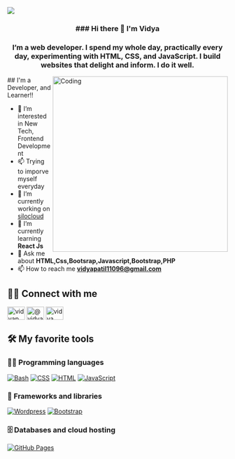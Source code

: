 <a href="https://www.youtube.com/codingpotter"><img align="center" src="https://raw.githubusercontent.com/vidyampatil/vidyampatil/main/images/back.png"/></a>

<h3 align="center">### Hi there 👋 I'm Vidya</h3>
<h3 align="center">I’m a web developer. I spend my whole day, practically every day, experimenting with HTML, CSS, and JavaScript. I build websites that delight and inform. I do it well.</h3>
<img src="https://c.tenor.com/qKKig3mKpYIAAAAC/squidgirl-noting.gif"img align="right" alt="Coding" width="400">
## I'm a  Developer, and Learner!!

- 👀 I’m interested in New Tech, Frontend Development
- 📫 Trying to imporve myself everyday
- 🔭 I’m currently working on [silocloud](silocloud.com)
- 🌱 I’m currently learning **React Js**
- 💬 Ask me about **HTML,Css,Bootsrap,Javascript,Bootstrap,PHP**
- 📫 How to reach me **vidyapatil11096@gmail.com**

## 🙋‍♂️ Connect with me
<p align="left">
<a href="https://codepen.io/vidyap" target="blank"><img align="center" src="https://raw.githubusercontent.com/rahuldkjain/github-profile-readme-generator/master/src/images/icons/Social/codepen.svg" alt="vidyap" height="30" width="40" /></a>
<a href="https://twitter.com/@vidyapa83072383" target="blank"><img align="center" src="https://raw.githubusercontent.com/rahuldkjain/github-profile-readme-generator/master/src/images/icons/Social/twitter.svg" alt="@vidyapa83072383" height="30" width="40" /></a>
<a href="https://linkedin.com/in/vidya patil" target="blank"><img align="center" src="https://raw.githubusercontent.com/rahuldkjain/github-profile-readme-generator/master/src/images/icons/Social/linked-in-alt.svg" alt="vidya patil" height="30" width="40" /></a>
</p>

## 🛠️ My favorite tools

### 👨‍💻 Programming languages<p align="left">
  <p>
    <a href="#"><img alt="Bash" src="https://img.shields.io/badge/Bash%20-%23121011.svg?logo=gnu-bash&logoColor=white"></a>
    <a href="#"><img alt="CSS" src="https://img.shields.io/badge/CSS%20-%231572B6.svg?logo=css3&logoColor=white"></a>
    <a href="#"><img alt="HTML" src="https://img.shields.io/badge/HTML%20-%23E34F26.svg?logo=html5&logoColor=white"></a>
    <a href="#"><img alt="JavaScript" src="https://img.shields.io/badge/JavaScript%20-%23F7DF1E.svg?logo=javascript&logoColor=black"></a>
</p>

### 🧰 Frameworks and libraries

<p>
    <a href="#"><img alt="Wordpress" src="https://img.shields.io/badge/Wordpress-21759B?logo=wordpress&logoColor=white"></a>
    <a href="#"><img alt="Bootstrap" src="https://img.shields.io/badge/Bootstarp-21759B?logo=bootstrap&logoColor=white"></a>
</p>

### 🗄️ Databases and cloud hosting

<p>
    <a href="#"><img alt="GitHub Pages" src="https://img.shields.io/badge/GitHub%20Pages-%23327FC7.svg?logo=github&logoColor=white"></a>
</p>
